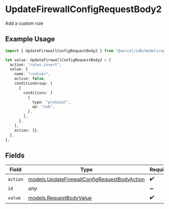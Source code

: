 # UpdateFirewallConfigRequestBody2

Add a custom rule

## Example Usage

```typescript
import { UpdateFirewallConfigRequestBody2 } from "@vercel/sdk/models/updatefirewallconfigop.js";

let value: UpdateFirewallConfigRequestBody2 = {
  action: "rules.insert",
  value: {
    name: "<value>",
    active: false,
    conditionGroup: [
      {
        conditions: [
          {
            type: "protocol",
            op: "sub",
          },
        ],
      },
    ],
    action: {},
  },
};
```

## Fields

| Field                                                                                              | Type                                                                                               | Required                                                                                           | Description                                                                                        |
| -------------------------------------------------------------------------------------------------- | -------------------------------------------------------------------------------------------------- | -------------------------------------------------------------------------------------------------- | -------------------------------------------------------------------------------------------------- |
| `action`                                                                                           | [models.UpdateFirewallConfigRequestBodyAction](../models/updatefirewallconfigrequestbodyaction.md) | :heavy_check_mark:                                                                                 | N/A                                                                                                |
| `id`                                                                                               | *any*                                                                                              | :heavy_minus_sign:                                                                                 | N/A                                                                                                |
| `value`                                                                                            | [models.RequestBodyValue](../models/requestbodyvalue.md)                                           | :heavy_check_mark:                                                                                 | N/A                                                                                                |